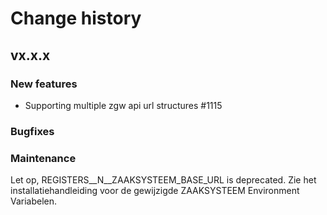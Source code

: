# Change history

## vx.x.x

### New features
- Supporting multiple zgw api url structures #1115

### Bugfixes


### Maintenance
Let op, REGISTERS__N__ZAAKSYSTEEM_BASE_URL is deprecated. Zie het installatiehandleiding voor de gewijzigde ZAAKSYSTEEM Environment Variabelen. 

